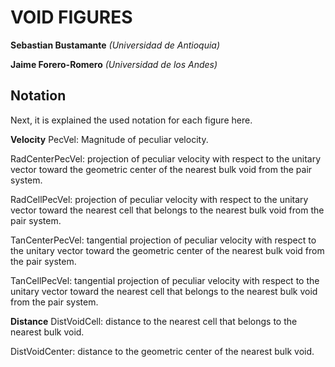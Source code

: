 VOID FIGURES
==============================================
**Sebastian Bustamante**
*(Universidad de Antioquia)*

**Jaime Forero-Romero**
*(Universidad de los Andes)*


Notation
-----------------------------------------------------------------------------------------
Next, it is explained the used notation for each figure here.

**Velocity**
PecVel: Magnitude of peculiar velocity.

RadCenterPecVel: projection of peculiar velocity with respect to the unitary vector toward 
the geometric center of the nearest bulk void from the pair system.

RadCellPecVel: projection of peculiar velocity with respect to the unitary vector toward 
the nearest cell that belongs to the nearest bulk void from the pair system.

TanCenterPecVel: tangential projection of peculiar velocity with respect to the unitary 
vector toward the geometric center of the nearest bulk void from the pair system.

TanCellPecVel: tangential projection of peculiar velocity with respect to the unitary vector 
toward the nearest cell that belongs to the nearest bulk void from the pair system.


**Distance**
DistVoidCell: distance to the nearest cell that belongs to the nearest bulk void.

DistVoidCenter: distance to the geometric center of the nearest bulk void.